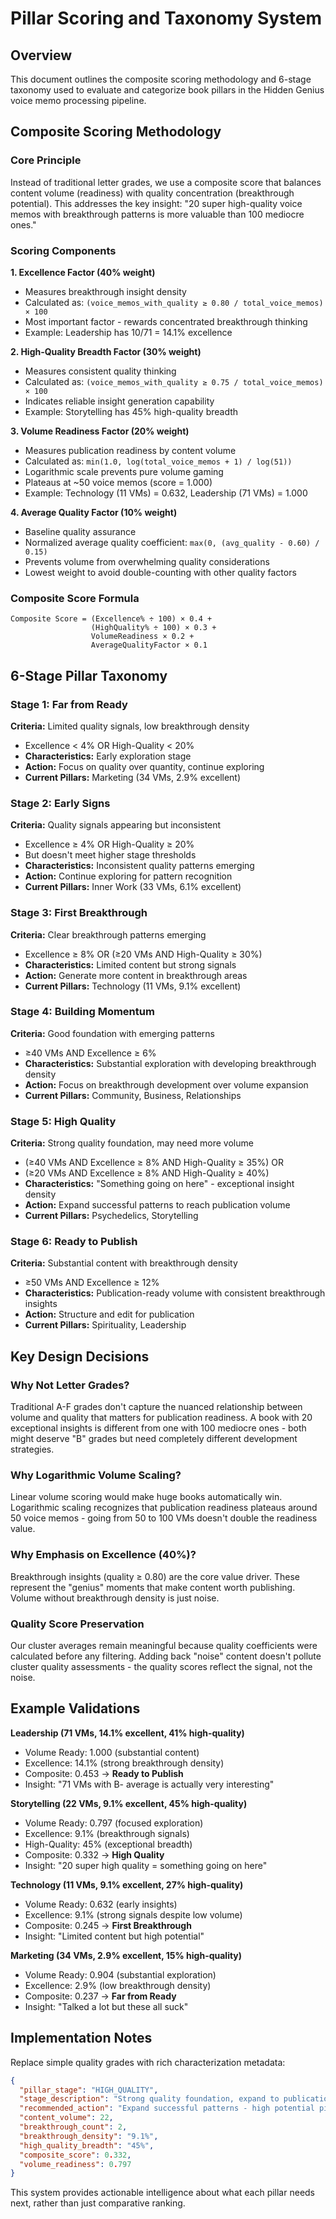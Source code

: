 # Pillar Scoring and Taxonomy System

## Overview

This document outlines the composite scoring methodology and 6-stage taxonomy used to evaluate and categorize book pillars in the Hidden Genius voice memo processing pipeline.

## Composite Scoring Methodology

### Core Principle
Instead of traditional letter grades, we use a composite score that balances content volume (readiness) with quality concentration (breakthrough potential). This addresses the key insight: "20 super high-quality voice memos with breakthrough patterns is more valuable than 100 mediocre ones."

### Scoring Components

**1. Excellence Factor (40% weight)**
- Measures breakthrough insight density
- Calculated as: `(voice_memos_with_quality ≥ 0.80 / total_voice_memos) × 100`
- Most important factor - rewards concentrated breakthrough thinking
- Example: Leadership has 10/71 = 14.1% excellence

**2. High-Quality Breadth Factor (30% weight)** 
- Measures consistent quality thinking
- Calculated as: `(voice_memos_with_quality ≥ 0.75 / total_voice_memos) × 100`
- Indicates reliable insight generation capability
- Example: Storytelling has 45% high-quality breadth

**3. Volume Readiness Factor (20% weight)**
- Measures publication readiness by content volume
- Calculated as: `min(1.0, log(total_voice_memos + 1) / log(51))`
- Logarithmic scale prevents pure volume gaming
- Plateaus at ~50 voice memos (score = 1.000)
- Example: Technology (11 VMs) = 0.632, Leadership (71 VMs) = 1.000

**4. Average Quality Factor (10% weight)**
- Baseline quality assurance
- Normalized average quality coefficient: `max(0, (avg_quality - 0.60) / 0.15)`
- Prevents volume from overwhelming quality considerations
- Lowest weight to avoid double-counting with other quality factors

### Composite Score Formula
```
Composite Score = (Excellence% ÷ 100) × 0.4 + 
                  (HighQuality% ÷ 100) × 0.3 + 
                  VolumeReadiness × 0.2 + 
                  AverageQualityFactor × 0.1
```

## 6-Stage Pillar Taxonomy

### Stage 1: Far from Ready
**Criteria:** Limited quality signals, low breakthrough density
- Excellence < 4% OR High-Quality < 20%
- **Characteristics:** Early exploration stage
- **Action:** Focus on quality over quantity, continue exploring
- **Current Pillars:** Marketing (34 VMs, 2.9% excellent)

### Stage 2: Early Signs  
**Criteria:** Quality signals appearing but inconsistent
- Excellence ≥ 4% OR High-Quality ≥ 20%
- But doesn't meet higher stage thresholds
- **Characteristics:** Inconsistent quality patterns emerging
- **Action:** Continue exploring for pattern recognition
- **Current Pillars:** Inner Work (33 VMs, 6.1% excellent)

### Stage 3: First Breakthrough
**Criteria:** Clear breakthrough patterns emerging
- Excellence ≥ 8% OR (≥20 VMs AND High-Quality ≥ 30%)
- **Characteristics:** Limited content but strong signals
- **Action:** Generate more content in breakthrough areas
- **Current Pillars:** Technology (11 VMs, 9.1% excellent)

### Stage 4: Building Momentum
**Criteria:** Good foundation with emerging patterns
- ≥40 VMs AND Excellence ≥ 6%
- **Characteristics:** Substantial exploration with developing breakthrough density
- **Action:** Focus on breakthrough development over volume expansion
- **Current Pillars:** Community, Business, Relationships

### Stage 5: High Quality
**Criteria:** Strong quality foundation, may need more volume
- (≥40 VMs AND Excellence ≥ 8% AND High-Quality ≥ 35%) OR
- (≥20 VMs AND Excellence ≥ 8% AND High-Quality ≥ 40%)
- **Characteristics:** "Something going on here" - exceptional insight density
- **Action:** Expand successful patterns to reach publication volume
- **Current Pillars:** Psychedelics, Storytelling

### Stage 6: Ready to Publish
**Criteria:** Substantial content with breakthrough density
- ≥50 VMs AND Excellence ≥ 12%
- **Characteristics:** Publication-ready volume with consistent breakthrough insights
- **Action:** Structure and edit for publication
- **Current Pillars:** Spirituality, Leadership

## Key Design Decisions

### Why Not Letter Grades?
Traditional A-F grades don't capture the nuanced relationship between volume and quality that matters for publication readiness. A book with 20 exceptional insights is different from one with 100 mediocre ones - both might deserve "B" grades but need completely different development strategies.

### Why Logarithmic Volume Scaling?
Linear volume scoring would make huge books automatically win. Logarithmic scaling recognizes that publication readiness plateaus around 50 voice memos - going from 50 to 100 VMs doesn't double the readiness value.

### Why Emphasis on Excellence (40%)?
Breakthrough insights (quality ≥ 0.80) are the core value driver. These represent the "genius" moments that make content worth publishing. Volume without breakthrough density is just noise.

### Quality Score Preservation
Our cluster averages remain meaningful because quality coefficients were calculated before any filtering. Adding back "noise" content doesn't pollute cluster quality assessments - the quality scores reflect the signal, not the noise.

## Example Validations

**Leadership (71 VMs, 14.1% excellent, 41% high-quality)**
- Volume Ready: 1.000 (substantial content)
- Excellence: 14.1% (strong breakthrough density) 
- Composite: 0.453 → **Ready to Publish**
- Insight: "71 VMs with B- average is actually very interesting"

**Storytelling (22 VMs, 9.1% excellent, 45% high-quality)**
- Volume Ready: 0.797 (focused exploration)
- Excellence: 9.1% (breakthrough signals)
- High-Quality: 45% (exceptional breadth)
- Composite: 0.332 → **High Quality**
- Insight: "20 super high quality = something going on here"

**Technology (11 VMs, 9.1% excellent, 27% high-quality)**
- Volume Ready: 0.632 (early insights)
- Excellence: 9.1% (strong signals despite low volume)
- Composite: 0.245 → **First Breakthrough** 
- Insight: "Limited content but high potential"

**Marketing (34 VMs, 2.9% excellent, 15% high-quality)**
- Volume Ready: 0.904 (substantial exploration)
- Excellence: 2.9% (low breakthrough density)
- Composite: 0.237 → **Far from Ready**
- Insight: "Talked a lot but these all suck"

## Implementation Notes

Replace simple quality grades with rich characterization metadata:

```json
{
  "pillar_stage": "HIGH_QUALITY",
  "stage_description": "Strong quality foundation, expand to publication volume",
  "recommended_action": "Expand successful patterns - high potential pillar",
  "content_volume": 22,
  "breakthrough_count": 2,
  "breakthrough_density": "9.1%",
  "high_quality_breadth": "45%",
  "composite_score": 0.332,
  "volume_readiness": 0.797
}
```

This system provides actionable intelligence about what each pillar needs next, rather than just comparative ranking.